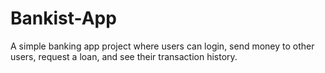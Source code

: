 # Bankist-App
A simple banking app project where users can login, send money to other users, request a loan, and see their transaction history.
